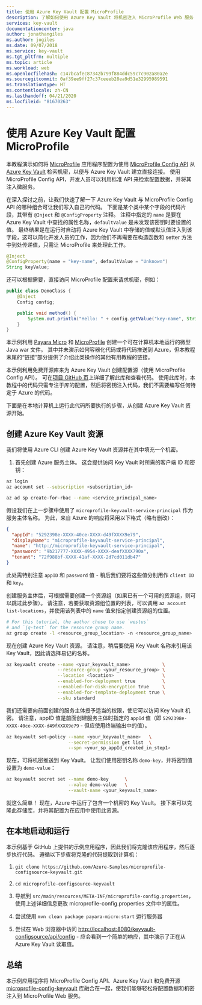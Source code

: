 ```yaml
---
title: 使用 Azure Key Vault 配置 MicroProfile
description: 了解如何使用 Azure Key Vault 将机密注入 MicroProfile Web 服务
services: key-vault
documentationcenter: java
author: jonathangiles
ms.author: jogiles
ms.date: 09/07/2018
ms.service: key-vault
ms.tgt_pltfrm: multiple
ms.topic: article
ms.workload: web
ms.openlocfilehash: c147bcafec87342b799f884ddc59c7c902a80a2e
ms.sourcegitcommit: 0af39ee9ff27c37ceeeb28ea9d51e32995989591
ms.translationtype: HT
ms.contentlocale: zh-CN
ms.lasthandoff: 04/21/2020
ms.locfileid: "81670263"
---
```

# <a name="configure-microprofile-with-azure-key-vault"></a>使用 Azure Key Vault 配置 MicroProfile

本教程演示如何将 [MicroProfile](http://microprofile.io) 应用程序配置为使用 [MicroProfile Config API](https://microprofile.io/project/eclipse/microprofile-config) 从 [Azure Key Vault](https://azure.microsoft.com/services/key-vault/) 检索机密，以便与 Azure Key Vault 建立直接连接。 使用 MicroProfile Config API，开发人员可以利用标准 API 来检索配置数据，并将其注入微服务。

在深入探讨之前，让我们快速了解一下 Azure Key Vault 与 MicroProfile Config API 的哪种组合可让我们写入自己的代码。 下面是某个类中某个字段的代码片段，其带有 `@Inject` 和 `@ConfigProperty` 注释。 注释中指定的 `name` 是要在 Azure Key Vault 中查找的属性名称，`defaultValue` 是未发现该密钥时要设置的值。 最终结果是在运行时自动将 Azure Key Vault 中存储的值或默认值注入到该字段，这可以简化开发人员的工作，因为他们不再需要在构造函数和 setter 方法中到处传递值，只需让 MicroProfile 来处理此工作。

```java
@Inject
@ConfigProperty(name = "key-name", defaultValue = "Unknown")
String keyValue;
```

还可以根据需要，直接访问 MicroProfile 配置来请求机密，例如：

```java
public class DemoClass {
    @Inject
    Config config;

    public void method() {
        System.out.println("Hello: " + config.getValue("key-name", String.class));
    }
}
```

本示例利用 [Payara Micro](https://www.payara.fish/payara_micro) 和 [MicroProfile](https://microprofile.io/) 创建一个可在计算机本地运行的微型 Java war 文件。 其中并未演示如何容器化代码或将代码推送到 Azure，但本教程末尾的“链接”部分提供了介绍此类操作的其他有用教程的链接。

本示例利用免费开源库来为 Azure Key Vault 创建配置源（使用 MicroProfile Config API）。 可在[项目 GitHub 页](https://github.com/Azure/azure-microprofile/tree/master/microprofile-config-keyvault)上详细了解此库和查看代码。 使用此库时，本教程中的代码只需专注于库的配置，然后将密钥注入代码，我们不需要编写任何特定于 Azure 的代码。

下面是在本地计算机上运行此代码所要执行的步骤，从创建 Azure Key Vault 资源开始。

## <a name="creating-an-azure-key-vault-resource"></a>创建 Azure Key Vault 资源

我们将使用 Azure CLI 创建 Azure Key Vault 资源并在其中填充一个机密。

1. 首先创建 Azure 服务主体。 这会提供访问 Key Vault 时所需的客户端 ID 和密钥：

```bash
az login
az account set --subscription <subscription_id>

az ad sp create-for-rbac --name <service_principal_name>
```

假设我们在上一步骤中使用了 `microprofile-keyvault-service-principal` 作为服务主体名称。 为此，来自 Azure 的响应将采用以下格式（略有删改）：

```json
{
  "appId": "5292398e-XXXX-40ce-XXXX-d49fXXXX9e79",
  "displayName": "microprofile-keyvault-service-principal",
  "name": "http://microprofile-keyvault-service-principal",
  "password": "9b217777-XXXX-4954-XXXX-deafXXXX790a",
  "tenant": "72f988bf-XXXX-41af-XXXX-2d7cd011db47"
}
```

此处需特别注意 `appID` 和 `password` 值 - 稍后我们要将这些值分别用作 `client ID` 和 `key`。

创建服务主体后，可根据需要创建一个资源组（如果已有一个可用的资源组，则可以跳过此步骤）。 请注意，若要获取资源组位置的列表，可以调用 `az account list-locations`，并使用该列表中的 `name` 值来指定创建资源组的位置。

```bash
# For this tutorial, the author chose to use `westus`
# and `jg-test` for the resource group name.
az group create -l <resource_group_location> -n <resource_group_name>
```

现在创建 Azure Key Vault 资源。 请注意，稍后要使用 Key Vault 名称来引用该 Key Vault，因此请选择易记的名称。

```bash
az keyvault create --name <your_keyvault_name>            \
                   --resource-group <your_resource_group> \
                   --location <location>                  \
                   --enabled-for-deployment true          \
                   --enabled-for-disk-encryption true     \
                   --enabled-for-template-deployment true \
                   --sku standard
```

我们还需要向前面创建的服务主体授予适当的权限，使它可以访问 Key Vault 机密。 请注意，appID 值是前面创建服务主体时指定的 `appId` 值（即 `5292398e-XXXX-40ce-XXXX-d49fXXXX9e79` - 但应使用终端输出中的值）。

```bash
az keyvault set-policy --name <your_keyvault_name>   \
                       --secret-permission get list  \
                       --spn <your_sp_appId_created_in_step1>
```

现在，可将机密推送到 Key Vault。 让我们使用密钥名称 `demo-key`，并将密钥值设置为 `demo-value`：

```bash
az keyvault secret set --name demo-key      \
                       --value demo-value   \
                       --vault-name <your_keyvault_name>  
```

就这么简单！ 现在，Azure 中运行了包含一个机密的 Key Vault。 接下来可以克隆此存储库，并将其配置为在应用中使用此资源。

## <a name="getting-up-and-running-locally"></a>在本地启动和运行

本示例基于 GitHub 上提供的示例应用程序，因此我们将克隆该应用程序，然后逐步执行代码。 遵循以下步骤将克隆的代码提取到计算机：

1. `git clone https://github.com/Azure-Samples/microprofile-configsource-keyvault.git`

1. `cd microprofile-configsource-keyvault`

1. 导航到 `src/main/resources/META-INF/microprofile-config.properties`，使用上述详细信息更改 microprofile-config.properties 文件中的属性。

1. 尝试使用 `mvn clean package payara-micro:start` 运行服务器

1. 尝试在 Web 浏览器中访问 [http://localhost:8080/keyvault-configsource/api/config](http://localhost:8080/keyvault-configsource/api/config) - 应会看到一个简单的响应，其中演示了正在从 Azure Key Vault 读取值。

## <a name="summary"></a>总结

本示例应用程序将 MicroProfile Config API、Azure Key Vault 和免费开源 [microprofile-config-keyvault](https://github.com/Azure/azure-microprofile/tree/master/microprofile-config-keyvault) 库融合在一起，使我们能够轻松将配置数据和机密注入到 MicroProfile Web 服务。
